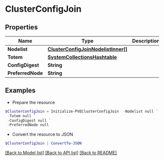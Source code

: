 # ClusterConfigJoin
## Properties

Name | Type | Description | Notes
------------ | ------------- | ------------- | -------------
**Nodelist** | [**ClusterConfigJoinNodelistInner[]**](ClusterConfigJoinNodelistInner.md) |  | [optional] 
**Totem** | [**SystemCollectionsHashtable**](.md) |  | [optional] 
**ConfigDigest** | **String** |  | [optional] 
**PreferredNode** | **String** |  | [optional] 

## Examples

- Prepare the resource
```powershell
$ClusterConfigJoin = Initialize-PVEClusterConfigJoin  -Nodelist null `
 -Totem null `
 -ConfigDigest null `
 -PreferredNode null
```

- Convert the resource to JSON
```powershell
$ClusterConfigJoin | ConvertTo-JSON
```

[[Back to Model list]](../README.md#documentation-for-models) [[Back to API list]](../README.md#documentation-for-api-endpoints) [[Back to README]](../README.md)

